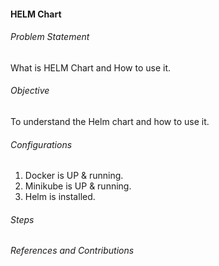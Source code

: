 #### HELM Chart

###### Problem Statement
What is HELM Chart and How to use it.

###### Objective
To understand the Helm chart and how to use it.

###### Configurations
1. Docker is UP & running.
2. Minikube is UP & running.
3. Helm is installed.

###### Steps


###### References and Contributions